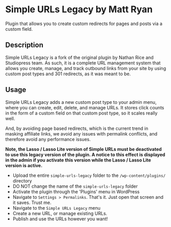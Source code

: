 # Simple URLs Legacy by Matt Ryan

Plugin that allows you to create custom redirects for pages and posts via a custom field.

## Description

Simple URLs Legacy is a fork of the original plugin by Nathan Rice and Studiopress team. As such, it is a complete URL management system that allows you create, manage, and track outbound links from your site by using custom post types and 301 redirects, as it was meant to be.

## Usage

Simple URLs Legacy adds a new custom post type to your admin menu, where you can create, edit, delete, and manage URLs. It stores click counts in the form of a custom field on that custom post type, so it scales really well.

And, by avoiding page based redirects, which is the current trend in masking affiliate links, we avoid any issues with permalink conflicts, and therefore avoid any performance issues.

**Note, the Lasso / Lasso Lite version of Simple URLs must be deactivated to use this legacy version of the plugin. A notice to this effect is displayed in the admin if you activate this version while the Lasso / Lasso Lite version is active.** 

- Upload the entire `simple-urls-legacy` folder to the `/wp-content/plugins/` directory
- DO NOT change the name of the `simple-urls-legacy` folder
- Activate the plugin through the 'Plugins' menu in WordPress
- Navigate to `Settings > Permalinks`. That's it. Just open that screen and it saves. Trust me.
- Navigate to the `Simple URLs Legacy` menu
- Create a new URL, or manage existing URLs.
- Publish and use the URLs however you want!
